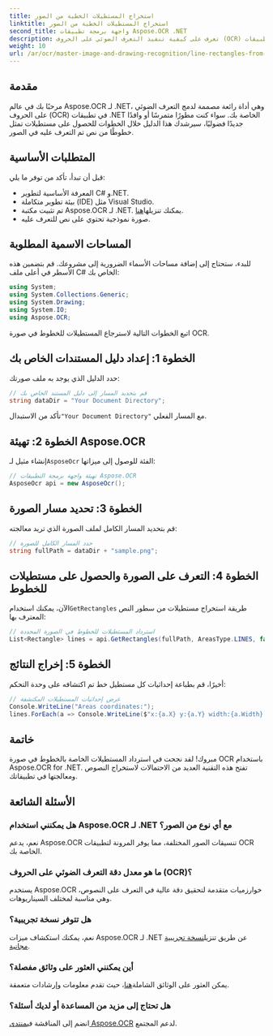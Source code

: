 ```yaml
---
title: استخراج المستطيلات الخطية من الصور
linktitle: استخراج المستطيلات الخطية من الصور
second_title: واجهة برمجة تطبيقات Aspose.OCR .NET
description: تعرف على كيفية تنفيذ التعرف الضوئي على الحروف (OCR) في تطبيقات .NET الخاصة بك باستخدام Aspose.OCR. يرشدك هذا الدليل الشامل خلال عملية استخراج المستطيلات للخطوط المعترف بها.
weight: 10
url: /ar/ocr/master-image-and-drawing-recognition/line-rectangles-from-images-recognition/
---
```

## مقدمة

مرحبًا بك في عالم Aspose.OCR لـ .NET، وهي أداة رائعة مصممة لدمج التعرف الضوئي على الحروف (OCR) في تطبيقات .NET الخاصة بك. سواء كنت مطورًا متمرسًا أو وافدًا جديدًا فضوليًا، سيرشدك هذا الدليل خلال الخطوات للحصول على مستطيلات تمثل خطوطًا من نص تم التعرف عليه في الصور.

## المتطلبات الأساسية

قبل أن تبدأ، تأكد من توفر ما يلي:

- المعرفة الأساسية لتطوير C# و.NET.
- بيئة تطوير متكاملة (IDE) مثل Visual Studio.
-  تم تثبيت مكتبة Aspose.OCR لـ .NET. يمكنك تنزيلها[هنا](https://releases.aspose.com/ocr/net/).
- صورة نموذجية تحتوي على نص للتعرف عليه.

## المساحات الاسمية المطلوبة

للبدء، ستحتاج إلى إضافة مساحات الأسماء الضرورية إلى مشروعك. قم بتضمين هذه الأسطر في أعلى ملف C# الخاص بك:

```csharp
using System;
using System.Collections.Generic;
using System.Drawing;
using System.IO;
using Aspose.OCR;
```

اتبع الخطوات التالية لاسترجاع المستطيلات للخطوط في صورة OCR.

## الخطوة 1: إعداد دليل المستندات الخاص بك

حدد الدليل الذي يوجد به ملف صورتك:

```csharp
// قم بتحديد المسار إلى دليل المستند الخاص بك
string dataDir = "Your Document Directory";
```

 تأكد من الاستبدال`"Your Document Directory"` مع المسار الفعلي.

## الخطوة 2: تهيئة Aspose.OCR

 إنشاء مثيل لـ`AsposeOcr` الفئة للوصول إلى ميزاتها:

```csharp
// تهيئة واجهة برمجة التطبيقات Aspose.OCR
AsposeOcr api = new AsposeOcr();
```

## الخطوة 3: تحديد مسار الصورة

قم بتحديد المسار الكامل لملف الصورة الذي تريد معالجته:

```csharp
// حدد المسار الكامل للصورة
string fullPath = dataDir + "sample.png";
```

## الخطوة 4: التعرف على الصورة والحصول على مستطيلات للخطوط

 الآن، يمكنك استخدام`GetRectangles` طريقة استخراج مستطيلات من سطور النص المعترف بها:

```csharp
// استرداد المستطيلات للخطوط في الصورة المحددة
List<Rectangle> lines = api.GetRectangles(fullPath, AreasType.LINES, false);
```

## الخطوة 5: إخراج النتائج

أخيرًا، قم بطباعة إحداثيات كل مستطيل خط تم اكتشافه على وحدة التحكم:

```csharp
// عرض إحداثيات المستطيلات المكتشفة
Console.WriteLine("Areas coordinates:");
lines.ForEach(a => Console.WriteLine($"x:{a.X} y:{a.Y} width:{a.Width} height:{a.Height}"));
```

## خاتمة

مبروك! لقد نجحت في استرداد المستطيلات الخاصة بالخطوط في صورة OCR باستخدام Aspose.OCR for .NET. تفتح هذه التقنية العديد من الاحتمالات لاستخراج النصوص ومعالجتها في تطبيقاتك.

## الأسئلة الشائعة

### هل يمكنني استخدام Aspose.OCR لـ .NET مع أي نوع من الصور؟

نعم، يدعم Aspose.OCR تنسيقات الصور المختلفة، مما يوفر المرونة لتطبيقات OCR الخاصة بك.

### ما هو معدل دقة التعرف الضوئي على الحروف (OCR)؟

يستخدم Aspose.OCR خوارزميات متقدمة لتحقيق دقة عالية في التعرف على النصوص، وهي مناسبة لمختلف السيناريوهات.

### هل تتوفر نسخة تجريبية؟

 نعم، يمكنك استكشاف ميزات Aspose.OCR لـ .NET عن طريق تنزيل[نسخة تجريبية مجانية](https://releases.aspose.com/).

### أين يمكنني العثور على وثائق مفصلة؟

 يمكن العثور على الوثائق الشاملة[هنا](https://reference.aspose.com/ocr/net/)، حيث تقدم معلومات وإرشادات متعمقة.

### هل تحتاج إلى مزيد من المساعدة أو لديك أسئلة؟

 انضم إلى المناقشة في[منتدى Aspose.OCR](https://forum.aspose.com/c/ocr/16) لدعم المجتمع.